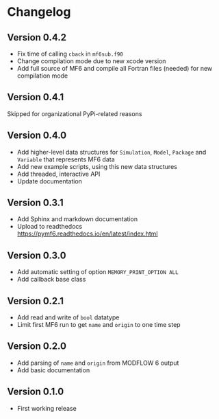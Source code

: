 # Changelog


## Version 0.4.2

* Fix time of calling `cback` in `mf6sub.f90`
* Change compilation mode due to new xcode version
* Add full source of MF6 and compile all Fortran files
  (needed) for new compilation mode

## Version 0.4.1

Skipped for organizational PyPi-related reasons


## Version 0.4.0

* Add higher-level data structures for `Simulation`, `Model`, `Package` and
  `Variable` that represents MF6 data
* Add new example scripts, using this new data structures
* Add threaded, interactive API
* Update documentation


## Version 0.3.1

* Add Sphinx and markdown documentation
* Upload to readthedocs https://pymf6.readthedocs.io/en/latest/index.html

## Version 0.3.0

* Add automatic setting of option `MEMORY_PRINT_OPTION ALL`
* Add callback base class

## Version 0.2.1

* Add read and write of `bool` datatype
* Limit first MF6 run to get `name` and `origin` to one time step

## Version 0.2.0

* Add parsing of `name` and `origin` from MODFLOW 6 output
* Add basic documentation

## Version 0.1.0

* First working release
